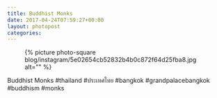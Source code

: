 ```yaml
---
title: Buddhist Monks
date: 2017-04-24T07:59:27+00:00
layout: photopost
categories:
---
```


<figure class="photo photo--square">
  {% picture photo-square blog/instagram/5e02654cb52832b4b0c872f64d25fba8.jpg alt="" %}
</figure>

Buddhist Monks
#thailand #ประเทศไทย #bangkok #grandpalacebangkok #buddhism #monks
